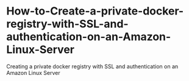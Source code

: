 # How-to-Create-a-private-docker-registry-with-SSL-and-authentication-on-an-Amazon-Linux-Server
Creating  a private docker registry with SSL and authentication on an Amazon Linux Server
